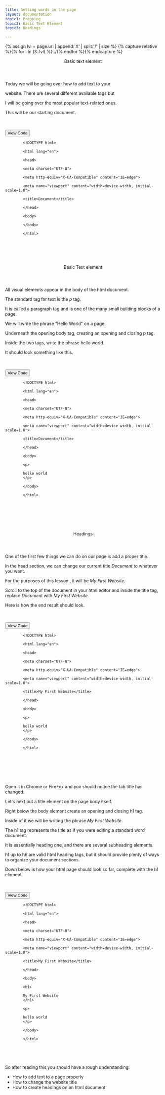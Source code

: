 ```yaml
---
title: Getting words on the page
layout: documentation
topic1: Prepping
topic2: Basic Text Element
topic3: Headings

---
```

{% assign lvl = page.url | append:'X' | split:'/' | size %}
{% capture relative %}{% for i in (3..lvl) %}../{% endfor %}{% endcapture %}

<section id="prepping" class="main-section">

<header>
  <p>Basic text element</p>
</header>
<p>Today we will be going over how to add text to your</p>
<p>website. There are several different available tags but</p>
<p>I will be going over the most popular text-related ones.</p>

<p>This will be our starting document. </p>

<br/>
<br/>
<button class="collapsible">View Code</button>
<div class="content">
  <code>
        &lt;!DOCTYPE html&gt;<br/>
        &lt;html lang=&quot;en&quot;&gt;<br/>
        &lt;head&gt;<br />
        &lt;meta charset=&quot;UTF-8&quot;&gt;<br />
        &lt;meta http-equiv=&quot;X-UA-Compatible&quot; content=&quot;IE=edge&quot;&gt;<br />
        &lt;meta name=&quot;viewport&quot; content=&quot;width=device-width, initial-scale=1.0&quot;&gt;<br />
        &lt;title&gt;Document&lt;/title&gt;<br />
        &lt;/head&gt;<br />
        &lt;body&gt;<br /> 
        &lt;/body&gt;<br />
        &lt;/html&gt;<br />
  </code>
</div>
<br/>
<br/>
</section>
<br/>
<section id="basic_text_element" class="main-section">

<header>
  <p>Basic Text element</p>
</header>

<p>All visual elements appear in the body of the html 
document.</p>

<p>The standard tag for text is the <em>p</em> tag.</p>

<p>It is called a paragraph tag and is one of the many
small building blocks of a page. </p>

<p>We will write the phrase "Hello World" on a page.</p>

<p>Underneath the opening body tag, creating an opening and closing
p tag.</p>

<p>Inside the two tags, write the phrase hello world.</p>

<p>It should look something like this. </p>
<br/>
<br/>
<button class="collapsible">View Code</button>
<div class="content">
  <code>
        &lt;!DOCTYPE html&gt;<br/>
        &lt;html lang=&quot;en&quot;&gt;<br/>
        &lt;head&gt;<br />
        &lt;meta charset=&quot;UTF-8&quot;&gt;<br />
        &lt;meta http-equiv=&quot;X-UA-Compatible&quot; content=&quot;IE=edge&quot;&gt;<br />
        &lt;meta name=&quot;viewport&quot; content=&quot;width=device-width, initial-scale=1.0&quot;&gt;<br />
        &lt;title&gt;Document&lt;/title&gt;<br />
        &lt;/head&gt;<br />
        &lt;body&gt;<br /> 
        &lt;p&gt;<br /> 
        hello world
        &lt;/p&gt;<br /> 
        &lt;/body&gt;<br />
        &lt;/html&gt;<br />
  </code>
</div>
<br/>
<br/>
</section>
<br/>
<br/>
<section id="headings" class="main-section">

<header>
  <p>Headings</p>
</header>
<p>One of the first few things we can do on our page is add 
a proper title.</p>
<p>In the head section, we can change our current title <em>Document</em>
to whatever you want.</p>
<p>For the purposes of this lesson , it will be <em>My First Website</em>.</p>
<p>Scroll to the top of the document in your html editor and inside the title tag,
replace <em>Document</em> with <em>My First Website</em>.
<p>Here is how the end result should look.</p>
<br/>
<br/>
<button class="collapsible">View Code</button>
<div class="content">
  <code>
        &lt;!DOCTYPE html&gt;<br/>
        &lt;html lang=&quot;en&quot;&gt;<br/>
        &lt;head&gt;<br />
        &lt;meta charset=&quot;UTF-8&quot;&gt;<br />
        &lt;meta http-equiv=&quot;X-UA-Compatible&quot; content=&quot;IE=edge&quot;&gt;<br />
        &lt;meta name=&quot;viewport&quot; content=&quot;width=device-width, initial-scale=1.0&quot;&gt;<br />
        &lt;title&gt;My First Website&lt;/title&gt;<br />
        &lt;/head&gt;<br />
        &lt;body&gt;<br /> 
        &lt;p&gt;<br /> 
        hello world
        &lt;/p&gt;<br /> 
        &lt;/body&gt;<br />
        &lt;/html&gt;<br />
  </code>
</div>
<br/>
<br/>
</section>
<br/>
<br/>
<p>Open it in Chrome or FireFox and you should notice the tab title has changed.</p>
<p>Let's next put a title element on the page body itself.</p>
<p>Right below the body element create an opening and closing h1 tag.</p>
<p>Inside of it we will be writing the phrase <em>My First Website</em>.</p>
<p>The h1 tag represents the title as if you were editing a standard word document.</p>
<p>It is essentially heading one, and there are several subheading elements.</p>
<p>h1 up to h6 are valid html heading tags, but it should provide plenty of ways to organize
your document sections.</p>
<p>Down below is how your html page should look so far, complete with the h1 element.</p>
<br/>
<br/>
<button class="collapsible">View Code</button>
<div class="content">
  <code>
        &lt;!DOCTYPE html&gt;<br/>
        &lt;html lang=&quot;en&quot;&gt;<br/>
        &lt;head&gt;<br />
        &lt;meta charset=&quot;UTF-8&quot;&gt;<br />
        &lt;meta http-equiv=&quot;X-UA-Compatible&quot; content=&quot;IE=edge&quot;&gt;<br />
        &lt;meta name=&quot;viewport&quot; content=&quot;width=device-width, initial-scale=1.0&quot;&gt;<br />
        &lt;title&gt;My First Website&lt;/title&gt;<br />
        &lt;/head&gt;<br />
        &lt;body&gt;<br /> 
        &lt;h1&gt;<br /> 
        My First Website
        &lt;/h1&gt;<br /> 
        &lt;p&gt;<br /> 
        hello world
        &lt;/p&gt;<br /> 
        &lt;/body&gt;<br />
        &lt;/html&gt;<br />
  </code>
</div>
<br/>
<br/>
<p>So after reading this you should have a rough understanding:</p>

<ul>
  <li>How to add text to a page properly</li>
  <li>How to change the website title</li>
  <li>How to create headings on an html document</li>
</ul>
</section>